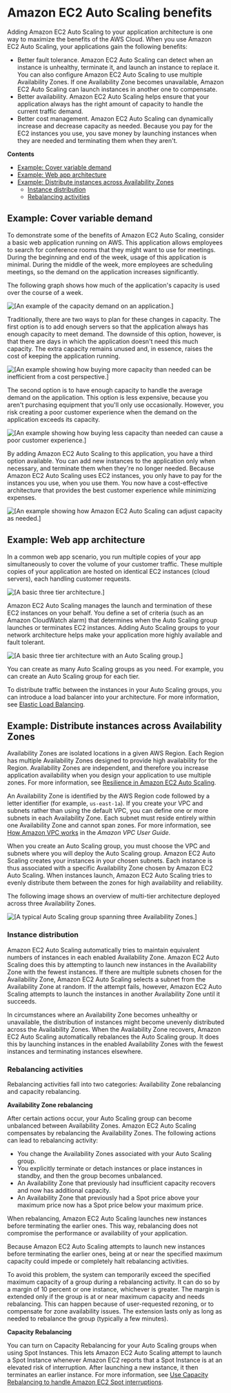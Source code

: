 # Amazon EC2 Auto Scaling benefits<a name="auto-scaling-benefits"></a>

Adding Amazon EC2 Auto Scaling to your application architecture is one way to maximize the benefits of the AWS Cloud\. When you use Amazon EC2 Auto Scaling, your applications gain the following benefits:
+ Better fault tolerance\. Amazon EC2 Auto Scaling can detect when an instance is unhealthy, terminate it, and launch an instance to replace it\. You can also configure Amazon EC2 Auto Scaling to use multiple Availability Zones\. If one Availability Zone becomes unavailable, Amazon EC2 Auto Scaling can launch instances in another one to compensate\.
+ Better availability\. Amazon EC2 Auto Scaling helps ensure that your application always has the right amount of capacity to handle the current traffic demand\. 
+ Better cost management\. Amazon EC2 Auto Scaling can dynamically increase and decrease capacity as needed\. Because you pay for the EC2 instances you use, you save money by launching instances when they are needed and terminating them when they aren't\.

**Contents**
+ [Example: Cover variable demand](#autoscaling-benefits-example)
+ [Example: Web app architecture](#autoscaling-design-example)
+ [Example: Distribute instances across Availability Zones](#arch-AutoScalingMultiAZ)
  + [Instance distribution](#AutoScalingBehavior.Rebalancing)
  + [Rebalancing activities](#AutoScalingBehavior.InstanceUsage)

## Example: Cover variable demand<a name="autoscaling-benefits-example"></a>

To demonstrate some of the benefits of Amazon EC2 Auto Scaling, consider a basic web application running on AWS\. This application allows employees to search for conference rooms that they might want to use for meetings\. During the beginning and end of the week, usage of this application is minimal\. During the middle of the week, more employees are scheduling meetings, so the demand on the application increases significantly\.

The following graph shows how much of the application's capacity is used over the course of a week\.

![\[An example of the capacity demand on an application.\]](http://docs.aws.amazon.com/autoscaling/ec2/userguide/images/capacity-example-diagram.png)

Traditionally, there are two ways to plan for these changes in capacity\. The first option is to add enough servers so that the application always has enough capacity to meet demand\. The downside of this option, however, is that there are days in which the application doesn't need this much capacity\. The extra capacity remains unused and, in essence, raises the cost of keeping the application running\.

![\[An example showing how buying more capacity than needed can be inefficient from a cost perspective.\]](http://docs.aws.amazon.com/autoscaling/ec2/userguide/images/capacity-example-over-diagram.png)

The second option is to have enough capacity to handle the average demand on the application\. This option is less expensive, because you aren't purchasing equipment that you'll only use occasionally\. However, you risk creating a poor customer experience when the demand on the application exceeds its capacity\.

![\[An example showing how buying less capacity than needed can cause a poor customer experience.\]](http://docs.aws.amazon.com/autoscaling/ec2/userguide/images/capacity-example-under-diagram.png)

By adding Amazon EC2 Auto Scaling to this application, you have a third option available\. You can add new instances to the application only when necessary, and terminate them when they're no longer needed\. Because Amazon EC2 Auto Scaling uses EC2 instances, you only have to pay for the instances you use, when you use them\. You now have a cost\-effective architecture that provides the best customer experience while minimizing expenses\.

![\[An example showing how Amazon EC2 Auto Scaling can adjust capacity as needed.\]](http://docs.aws.amazon.com/autoscaling/ec2/userguide/images/capacity-example-with-as-diagram.png)

## Example: Web app architecture<a name="autoscaling-design-example"></a>

In a common web app scenario, you run multiple copies of your app simultaneously to cover the volume of your customer traffic\. These multiple copies of your application are hosted on identical EC2 instances \(cloud servers\), each handling customer requests\.

![\[A basic three tier architecture.\]](http://docs.aws.amazon.com/autoscaling/ec2/userguide/images/sample-3-tier-architecture-diagram.png)

Amazon EC2 Auto Scaling manages the launch and termination of these EC2 instances on your behalf\. You define a set of criteria \(such as an Amazon CloudWatch alarm\) that determines when the Auto Scaling group launches or terminates EC2 instances\. Adding Auto Scaling groups to your network architecture helps make your application more highly available and fault tolerant\.

![\[A basic three tier architecture with an Auto Scaling group.\]](http://docs.aws.amazon.com/autoscaling/ec2/userguide/images/sample-3-tier-architecture-auto-scaling-diagram.png)

You can create as many Auto Scaling groups as you need\. For example, you can create an Auto Scaling group for each tier\.

To distribute traffic between the instances in your Auto Scaling groups, you can introduce a load balancer into your architecture\. For more information, see [Elastic Load Balancing](autoscaling-load-balancer.md)\.

## Example: Distribute instances across Availability Zones<a name="arch-AutoScalingMultiAZ"></a>

Availability Zones are isolated locations in a given AWS Region\. Each Region has multiple Availability Zones designed to provide high availability for the Region\. Availability Zones are independent, and therefore you increase application availability when you design your application to use multiple zones\. For more information, see [Resilience in Amazon EC2 Auto Scaling](disaster-recovery-resiliency.md)\.

An Availability Zone is identified by the AWS Region code followed by a letter identifier \(for example, `us-east-1a`\)\. If you create your VPC and subnets rather than using the default VPC, you can define one or more subnets in each Availability Zone\. Each subnet must reside entirely within one Availability Zone and cannot span zones\. For more information, see [How Amazon VPC works](https://docs.aws.amazon.com/vpc/latest/userguide/how-it-works.html) in the *Amazon VPC User Guide*\. 

When you create an Auto Scaling group, you must choose the VPC and subnets where you will deploy the Auto Scaling group\. Amazon EC2 Auto Scaling creates your instances in your chosen subnets\. Each instance is thus associated with a specific Availability Zone chosen by Amazon EC2 Auto Scaling\. When instances launch, Amazon EC2 Auto Scaling tries to evenly distribute them between the zones for high availability and reliability\.

The following image shows an overview of multi\-tier architecture deployed across three Availability Zones\.

![\[A typical Auto Scaling group spanning three Availability Zones.\]](http://docs.aws.amazon.com/autoscaling/ec2/userguide/images/sample-3-tier-architecture-with-azs-diagram.png)

### Instance distribution<a name="AutoScalingBehavior.Rebalancing"></a>

Amazon EC2 Auto Scaling automatically tries to maintain equivalent numbers of instances in each enabled Availability Zone\. Amazon EC2 Auto Scaling does this by attempting to launch new instances in the Availability Zone with the fewest instances\. If there are multiple subnets chosen for the Availability Zone, Amazon EC2 Auto Scaling selects a subnet from the Availability Zone at random\. If the attempt fails, however, Amazon EC2 Auto Scaling attempts to launch the instances in another Availability Zone until it succeeds\.

In circumstances where an Availability Zone becomes unhealthy or unavailable, the distribution of instances might become unevenly distributed across the Availability Zones\. When the Availability Zone recovers, Amazon EC2 Auto Scaling automatically rebalances the Auto Scaling group\. It does this by launching instances in the enabled Availability Zones with the fewest instances and terminating instances elsewhere\.

### Rebalancing activities<a name="AutoScalingBehavior.InstanceUsage"></a>

Rebalancing activities fall into two categories: Availability Zone rebalancing and capacity rebalancing\.

**Availability Zone rebalancing**

After certain actions occur, your Auto Scaling group can become unbalanced between Availability Zones\. Amazon EC2 Auto Scaling compensates by rebalancing the Availability Zones\. The following actions can lead to rebalancing activity:
+ You change the Availability Zones associated with your Auto Scaling group\. 
+ You explicitly terminate or detach instances or place instances in standby, and then the group becomes unbalanced\.
+ An Availability Zone that previously had insufficient capacity recovers and now has additional capacity\.
+ An Availability Zone that previously had a Spot price above your maximum price now has a Spot price below your maximum price\.

When rebalancing, Amazon EC2 Auto Scaling launches new instances before terminating the earlier ones\. This way, rebalancing does not compromise the performance or availability of your application\.

Because Amazon EC2 Auto Scaling attempts to launch new instances before terminating the earlier ones, being at or near the specified maximum capacity could impede or completely halt rebalancing activities\.

To avoid this problem, the system can temporarily exceed the specified maximum capacity of a group during a rebalancing activity\. It can do so by a margin of 10 percent or one instance, whichever is greater\. The margin is extended only if the group is at or near maximum capacity and needs rebalancing\. This can happen because of user\-requested rezoning, or to compensate for zone availability issues\. The extension lasts only as long as needed to rebalance the group \(typically a few minutes\)\.

**Capacity Rebalancing**

You can turn on Capacity Rebalancing for your Auto Scaling groups when using Spot Instances\. This lets Amazon EC2 Auto Scaling attempt to launch a Spot Instance whenever Amazon EC2 reports that a Spot Instance is at an elevated risk of interruption\. After launching a new instance, it then terminates an earlier instance\. For more information, see [Use Capacity Rebalancing to handle Amazon EC2 Spot interruptions](ec2-auto-scaling-capacity-rebalancing.md)\.